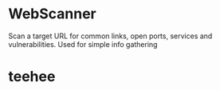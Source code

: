 # WebScanner
Scan a target URL for common links, open ports, services and vulnerabilities. Used for simple info gathering
<h1>teehee</h1>
